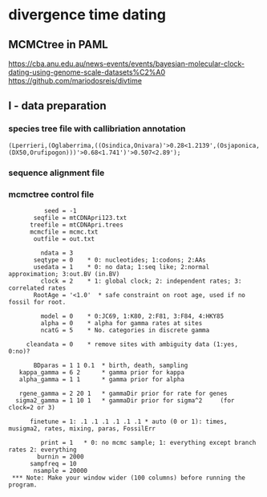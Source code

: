 # divergence time dating 
## MCMCtree in PAML
https://cba.anu.edu.au/news-events/events/bayesian-molecular-clock-dating-using-genome-scale-datasets%C2%A0
https://github.com/mariodosreis/divtime
## I - data preparation
### species tree file with callibriation annotation
```
(Lperrieri,(Oglaberrima,((Osindica,Onivara)'>0.28<1.2139',(Osjaponica,(DX50,Orufipogon)))'>0.68<1.741')'>0.507<2.89');
```
### sequence alignment file
### mcmctree control file
```
          seed = -1
       seqfile = mtCDNApri123.txt
      treefile = mtCDNApri.trees
      mcmcfile = mcmc.txt
       outfile = out.txt

         ndata = 3
       seqtype = 0    * 0: nucleotides; 1:codons; 2:AAs
       usedata = 1    * 0: no data; 1:seq like; 2:normal approximation; 3:out.BV (in.BV)
         clock = 2    * 1: global clock; 2: independent rates; 3: correlated rates
       RootAge = '<1.0'  * safe constraint on root age, used if no fossil for root.

         model = 0    * 0:JC69, 1:K80, 2:F81, 3:F84, 4:HKY85
         alpha = 0    * alpha for gamma rates at sites
         ncatG = 5    * No. categories in discrete gamma

     cleandata = 0    * remove sites with ambiguity data (1:yes, 0:no)?

       BDparas = 1 1 0.1  * birth, death, sampling
   kappa_gamma = 6 2      * gamma prior for kappa
   alpha_gamma = 1 1      * gamma prior for alpha

   rgene_gamma = 2 20 1   * gammaDir prior for rate for genes
  sigma2_gamma = 1 10 1   * gammaDir prior for sigma^2     (for clock=2 or 3)

      finetune = 1: .1 .1 .1 .1 .1 .1 * auto (0 or 1): times, musigma2, rates, mixing, paras, FossilErr

         print = 1   * 0: no mcmc sample; 1: everything except branch rates 2: everything
        burnin = 2000
      sampfreq = 10
       nsample = 20000
 *** Note: Make your window wider (100 columns) before running the program.
```

